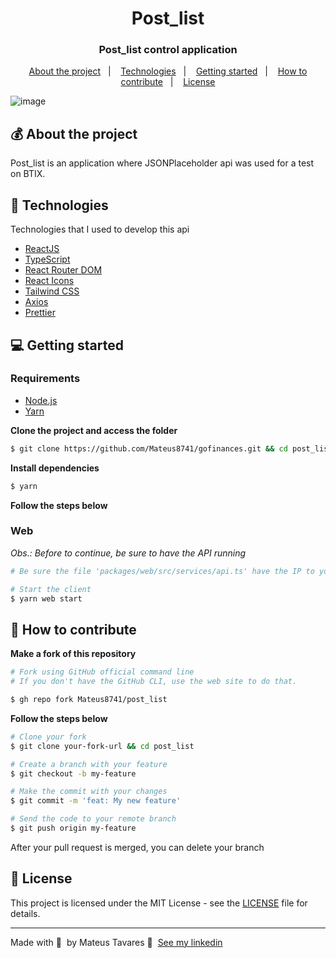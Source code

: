 <h1 align="center">
  Post_list
</h1>

<h3 align="center">
  Post_list control application
</h3>

<p align="center">
  <a href="#-about-the-project">About the project</a>&nbsp;&nbsp;&nbsp;|&nbsp;&nbsp;&nbsp;
  <a href="#-technologies">Technologies</a>&nbsp;&nbsp;&nbsp;|&nbsp;&nbsp;&nbsp;
  <a href="#-getting-started">Getting started</a>&nbsp;&nbsp;&nbsp;|&nbsp;&nbsp;&nbsp;
  <a href="#-how-to-contribute">How to contribute</a>&nbsp;&nbsp;&nbsp;|&nbsp;&nbsp;&nbsp;
  <a href="#-license">License</a>
</p>

![image](https://user-images.githubusercontent.com/62652109/203362938-16c4c52c-7918-453c-bb81-0fa620b5e557.png)

## 💰 About the project

Post_list is an application where JSONPlaceholder api was used for a test on BTIX.

## 🚀 Technologies

Technologies that I used to develop this api

- [ReactJS](https://reactjs.org/)
- [TypeScript](https://www.typescriptlang.org/)
- [React Router DOM](https://reacttraining.com/react-router/)
- [React Icons](https://react-icons.netlify.com/#/)
- [Tailwind CSS](https://https://tailwindcss.com/)
- [Axios](https://github.com/axios/axios)
- [Prettier](https://prettier.io/)

## 💻 Getting started

### Requirements

- [Node.js](https://nodejs.org/en/)
- [Yarn](https://classic.yarnpkg.com/)


**Clone the project and access the folder**

```bash
$ git clone https://github.com/Mateus8741/gofinances.git && cd post_list
```

**Install dependencies**

```bash
$ yarn
```

**Follow the steps below**

### Web

_Obs.: Before to continue, be sure to have the API running_

```bash
# Be sure the file 'packages/web/src/services/api.ts' have the IP to your API

# Start the client
$ yarn web start
```

## 🤔 How to contribute

**Make a fork of this repository**

```bash
# Fork using GitHub official command line
# If you don't have the GitHub CLI, use the web site to do that.

$ gh repo fork Mateus8741/post_list
```

**Follow the steps below**

```bash
# Clone your fork
$ git clone your-fork-url && cd post_list

# Create a branch with your feature
$ git checkout -b my-feature

# Make the commit with your changes
$ git commit -m 'feat: My new feature'

# Send the code to your remote branch
$ git push origin my-feature
```

After your pull request is merged, you can delete your branch

## 📝 License

This project is licensed under the MIT License - see the [LICENSE](LICENSE) file for details.

---

Made with 💜 &nbsp;by Mateus Tavares 👋 &nbsp;[See my linkedin](https://www.linkedin.com/in/mateus-tavares-2382911a0/)
